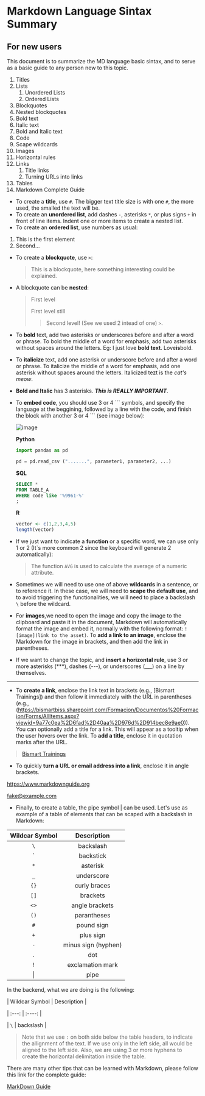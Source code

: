 # Markdown Language Sintax Summary
  ## For new users

This document is to summarize the MD language basic sintax, and to serve as a basic guide to any person new to this topic.

1. Titles
2. Lists
   1. Unordered Lists
   2. Ordered Lists
1. Blockquotes
2. Nested blockquotes
3. Bold text
4. Italic text
5. Bold and Italic text
6. Code
7. Scape wildcards
8. Images
9. Horizontal rules
10. Links
    1. Title links
    2. Turning URLs into links
1. Tables
2. Markdown Complete Guide




- To create a **title**, use ``#``. The bigger text title size is with one ``#``, the more used, the smalled the text will be.
- To create an **unordered list**, add dashes ``-``, asterisks ``*``, or plus signs ``+`` in front of line items. Indent one or more items to create a nested list.
- To create an **ordered list**, use numbers as usual:
1. This is the first element
2. Second...
+ To create a **blockquote**, use ``>``:
  >This is a blockquote, here something interesting could be explained.
+ A blockquote can be **nested**:
  > First level
  >
  > First level still
  >> Second level! (See we used 2 intead of one) ``>``.
* To **bold** text, add two asterisks or underscores before and after a word or phrase. To bold the middle of a word for emphasis, add two asterisks without spaces around the letters. Eg: I just love **bold text**. Love**is**bold.
+ To **italicize** text, add one asterisk or underscore before and after a word or phrase. To italicize the middle of a word for emphasis, add one asterisk without spaces around the letters. Italicized tezt is the *cat's meow*.
+ **Bold and Italic** has 3 asterisks. ***This is REALLY IMPORTANT***.
+ To **embed code**, you should use 3 or 4 \``` symbols, and specify the language at the beggining, followed by a line with the code, and finish the block with another 3 or 4 \``` (see image below):
  
  ![image](https://github.com/jpiedehierroa/files/assets/93861551/c6badcd9-2bb9-4d00-8ebd-25948734bc26)
  
  **Python**
  ````python 
  import pandas as pd

  pd = pd.read_csv (".......", parameter1, parameter2, ...)
  ````
  **SQL**
  ````sql
  SELECT *
  FROM TABLE_A
  WHERE code like '%9961-%'
  ;
  ````
  **R**
  ````r
  vector <- c(1,2,3,4,5)
  length(vector)
  ````
+ If we just want to indicate a **function** or a specific word, we can use only 1 or 2 (It`s more common 2 since the keyboard will generate 2 automatically):
  
  >The function `AVG` is used to calculate the average of a numeric attribute. 
+ Sometimes we will need to use one of above **wildcards** in a sentence, or to reference it. In these case, we will need to **scape the default use**, and to avoid triggering the functionalities, we will need to place a backslash ``\`` before the wildcard.
+ For **images**,we need to open the image and copy the image to the clipboard and paste it in the document, Markdown will automatically format the image and embed it, normally with the following format: ``![image](link to the asset)``. To **add a link to an image**, enclose the Markdown for the image in brackets, and then add the link in parentheses.
+ If we want to change the topic, and **insert a horizontal rule**, use 3 or more asterisks (***), dashes (---), or underscores (___) on a line by themselves.

---

+ To **create a link**, enclose the link text in brackets (e.g., [Bismart Trainings]) and then follow it immediately with the URL in parentheses (e.g., (https://bismartbiss.sharepoint.com/Formacion/Documentos%20Formacion/Forms/AllItems.aspx?viewid=9a77c0ea%2D6fad%2D40aa%2D976d%2D914bec8e9ae0)). You can optionally add a title for a link. This will appear as a tooltip when the user hovers over the link. To **add a title**, enclose it in quotation marks after the URL.
  
>[Bismart Trainings](https://bismartbiss.sharepoint.com/Formacion/Documentos%20Formacion/Forms/AllItems.aspx?viewid=9a77c0ea%2D6fad%2D40aa%2D976d%2D914bec8e9ae0 "Link to all recorded trainings and documentation available at Bismart")
+ To quickly **turn a URL or email address into a link**, enclose it in angle brackets.

<https://www.markdownguide.org>

<fake@example.com>

+ Finally, to create a table, the pipe symbol &#124; can be used. Let's use as example of a table of elements that can be scaped with a backslash in Markdown:

|Wildcar Symbol|Description|
|:---:|:----:|
|``\``|backslash|
|\`|backstick|
|``*``|asterisk|
|``_``|underscore|
|``{}``|curly braces|
|``[]``|brackets|
|``<>``|angle brackets|
|``()``|parantheses|
|``#``|pound sign|
|``+``|plus sign|
|``-``|minus sign (hyphen)|
|``.``|dot|
|``!``|exclamation mark|
|&#124;|pipe|

In the backend, what we are doing is the following:

&#124; Wildcar Symbol &#124; Description &#124;

&#124; :---: &#124; :----: &#124;

&#124; ``\`` &#124; backslash &#124; 

> Note that we use ``:`` on both side below the table headers, to indicate the allignment of the text. If we use only in the left side, all would be aligned to the left side. Also, we are using 3 or more hyphens to create the horizontal delimitation inside the table.

There are many other tips that can be learned with Markdown, please follow this link for the complete guide:

[MarkDown Guide](https://www.markdownguide.org/)

